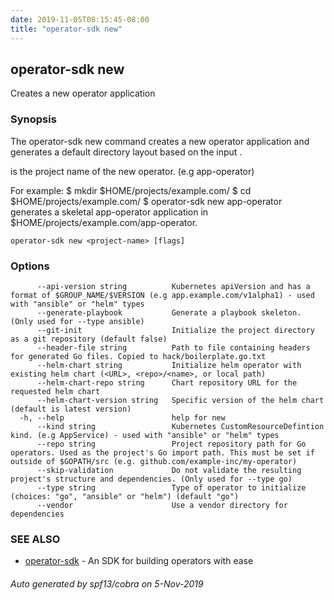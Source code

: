 ```yaml
---
date: 2019-11-05T08:15:45-08:00
title: "operator-sdk new"
---
```

## operator-sdk new

Creates a new operator application

### Synopsis

The operator-sdk new command creates a new operator application and
generates a default directory layout based on the input <project-name>.

<project-name> is the project name of the new operator. (e.g app-operator)

For example:
	$ mkdir $HOME/projects/example.com/
	$ cd $HOME/projects/example.com/
	$ operator-sdk new app-operator
generates a skeletal app-operator application in $HOME/projects/example.com/app-operator.


```
operator-sdk new <project-name> [flags]
```

### Options

```
      --api-version string          Kubernetes apiVersion and has a format of $GROUP_NAME/$VERSION (e.g app.example.com/v1alpha1) - used with "ansible" or "helm" types
      --generate-playbook           Generate a playbook skeleton. (Only used for --type ansible)
      --git-init                    Initialize the project directory as a git repository (default false)
      --header-file string          Path to file containing headers for generated Go files. Copied to hack/boilerplate.go.txt
      --helm-chart string           Initialize helm operator with existing helm chart (<URL>, <repo>/<name>, or local path)
      --helm-chart-repo string      Chart repository URL for the requested helm chart
      --helm-chart-version string   Specific version of the helm chart (default is latest version)
  -h, --help                        help for new
      --kind string                 Kubernetes CustomResourceDefintion kind. (e.g AppService) - used with "ansible" or "helm" types
      --repo string                 Project repository path for Go operators. Used as the project's Go import path. This must be set if outside of $GOPATH/src (e.g. github.com/example-inc/my-operator)
      --skip-validation             Do not validate the resulting project's structure and dependencies. (Only used for --type go)
      --type string                 Type of operator to initialize (choices: "go", "ansible" or "helm") (default "go")
      --vendor                      Use a vendor directory for dependencies
```

### SEE ALSO

* [operator-sdk](operator-sdk)	 - An SDK for building operators with ease

###### Auto generated by spf13/cobra on 5-Nov-2019
